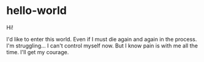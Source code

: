# hello-world

Hi!

I'd like to enter this world.
Even if I must die again and again in the process.
I'm struggling...
I can't control myself now.
But I know pain is with me all the time.
I'll get my courage.
